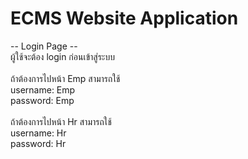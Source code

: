# ECMS Website Application
-- Login Page --</br>
ผู้ใช้จะต้อง login ก่อนเข้าสู่ระบบ</br>
</br>
ถ้าต้องการไปหน้า Emp สามารถใช้</br>
username: Emp</br>
password: Emp</br>
</br>
ถ้าต้องการไปหน้า Hr สามารถใช้</br>
username: Hr</br>
password: Hr</br>
</br>


